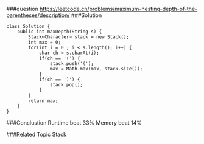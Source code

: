 ###question
https://leetcode.cn/problems/maximum-nesting-depth-of-the-parentheses/description/
###Solution
```
class Solution {
    public int maxDepth(String s) {
        Stack<Character> stack = new Stack();
        int max = 0;
        for(int i = 0 ; i < s.length(); i++) {
            char ch = s.charAt(i);
            if(ch == '(') {
                stack.push('(');
                max = Math.max(max, stack.size());
            }
            if(ch == ')') {
                stack.pop();
            }
        }
        return max;
    }
}
```
###Conclustion
Runtime beat 33%
Memory beat 14%

###Related Topic
Stack